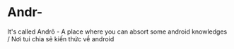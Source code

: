 # Andr-
It's called Andrô - A place where you can absort some android knowledges / Nơi tui chia sẻ kiến thức về android
